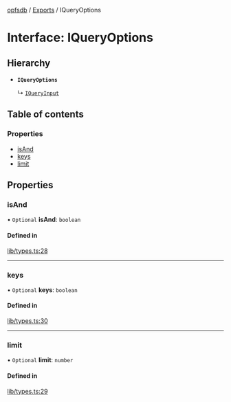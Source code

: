 [opfsdb](../README.md) / [Exports](../modules.md) / IQueryOptions

# Interface: IQueryOptions

## Hierarchy

- **`IQueryOptions`**

  ↳ [`IQueryInput`](IQueryInput.md)

## Table of contents

### Properties

- [isAnd](IQueryOptions.md#isand)
- [keys](IQueryOptions.md#keys)
- [limit](IQueryOptions.md#limit)

## Properties

### isAnd

• `Optional` **isAnd**: `boolean`

#### Defined in

[lib/types.ts:28](https://github.com/sliterok/opfsdb/blob/dev/lib/types.ts#L28)

___

### keys

• `Optional` **keys**: `boolean`

#### Defined in

[lib/types.ts:30](https://github.com/sliterok/opfsdb/blob/dev/lib/types.ts#L30)

___

### limit

• `Optional` **limit**: `number`

#### Defined in

[lib/types.ts:29](https://github.com/sliterok/opfsdb/blob/dev/lib/types.ts#L29)
